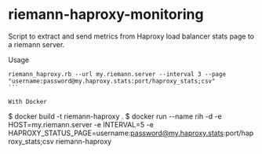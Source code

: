 # riemann-haproxy-monitoring

Script to extract and send metrics from Haproxy load balancer stats page to a riemann server. 

Usage

````
riemann_haproxy.rb --url my.riemann.server --interval 3 --page "username:password@my.haproxy.stats:port/haproxy_stats;csv"
```

With Docker

````
$ docker build -t riemann-haproxy .
$ docker run --name rih -d -e HOST=my.riemann.server -e INTERVAL=5 -e HAPROXY_STATUS_PAGE=username:password@my.haproxy.stats:port/haproxy_stats;csv riemann-haproxy
```


